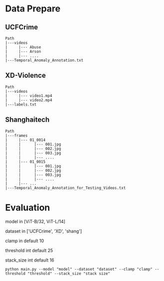 # Data Prepare

## UCFCrime
    Path
    |---videos
    |     |--- Abuse
    |     |--- Arson
    |     |--- ....
    |---Temporal_Anomaly_Annotation.txt

## XD-Violence
    Path
    |---videos
    |     |--- video1.mp4
    |     |--- video2.mp4
    |---labels.txt

## Shanghaitech
    Path
    |---frames
    |     |--- 01_0014
    |     |      |--- 001.jpg
    |     |      |--- 002.jpg
    |     |      |--- 003.jpg
    |     |      |--- ....
    |     |--- 01_0015
    |     |      |--- 001.jpg
    |     |      |--- 002.jpg
    |     |      |--- 003.jpg
    |     |      |--- ....
    |     |--- ...
    |---Temporal_Anomaly_Annotation_for_Testing_Videos.txt

# Evaluation

model in [ViT-B/32, ViT-L/14]

dataset in ['UCFCrime', 'XD', 'shang']

clamp in default 10

threshold int default 25

stack_size int default 16 

    python main.py --model "model" --dataset "dataset" --clamp "clamp" --threshold "threshold" --stack_size "stack size"